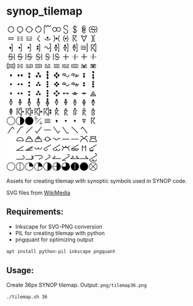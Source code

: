 # synop\_tilemap

![SYNOP Tilemap](png/tilemap24.png)

Assets for creating tilemap with synoptic symbols used in SYNOP code.

SVG files from [WikiMedia](https://commons.wikimedia.org/wiki/Weather_map)

## Requirements:

* Inkscape for SVG-PNG conversion
* PIL for creating tilemap with python
* pngquant for optimizing output

```sh
apt install python-pil inkscape pngquant
```

## Usage:

Create 36px SYNOP tilemap. Output: `png/tilemap36.png`

```sh
./tilemap.sh 36
```
